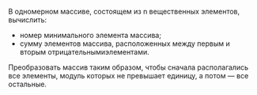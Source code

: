 В одномерном массиве, состоящем из n вещественных элементов, вычислить:
- номер минимального элемента массива;
- сумму элементов массива, расположенных между первым и вторым отрицательнымиэлементами.

Преобразовать массив таким образом, чтобы сначала располагались все элементы, модуль
которых не превышает единицу, а потом — все остальные.
